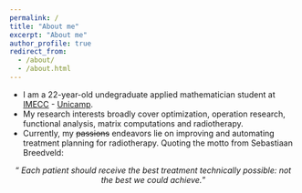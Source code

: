 ```yaml
---
permalink: /
title: "About me"
excerpt: "About me"
author_profile: true
redirect_from: 
  - /about/
  - /about.html
---
```



- I am a 22-year-old undegraduate applied mathematician student at [IMECC](https://www.ime.unicamp.br) - [Unicamp](https://www.unicamp.br/unicamp/).
- My research interests broadly cover optimization, operation research, functional analysis, matrix computations and radiotherapy.
- Currently, my <s>passions</s> endeavors lie on improving and automating treatment planning for radiotherapy.
Quoting the motto from Sebastiaan Breedveld: 

<div style="text-align: center;">
  <q> <i>Each patient should receive the best treatment technically possible: not the best we could achieve.</i></q>
</div>